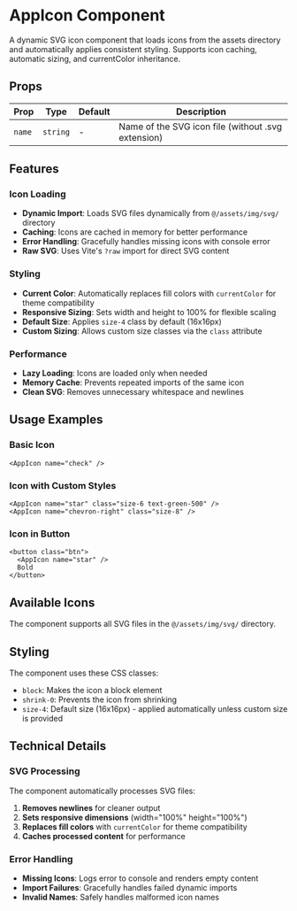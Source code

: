 # AppIcon Component

A dynamic SVG icon component that loads icons from the assets directory and automatically applies consistent styling. Supports icon caching, automatic sizing, and currentColor inheritance.

## Props

| Prop   | Type     | Default | Description                                        |
| ------ | -------- | ------- | -------------------------------------------------- |
| `name` | `string` | -       | Name of the SVG icon file (without .svg extension) |

## Features

### Icon Loading

- **Dynamic Import**: Loads SVG files dynamically from `@/assets/img/svg/` directory
- **Caching**: Icons are cached in memory for better performance
- **Error Handling**: Gracefully handles missing icons with console error
- **Raw SVG**: Uses Vite's `?raw` import for direct SVG content

### Styling

- **Current Color**: Automatically replaces fill colors with `currentColor` for theme compatibility
- **Responsive Sizing**: Sets width and height to 100% for flexible scaling
- **Default Size**: Applies `size-4` class by default (16x16px)
- **Custom Sizing**: Allows custom size classes via the `class` attribute

### Performance

- **Lazy Loading**: Icons are loaded only when needed
- **Memory Cache**: Prevents repeated imports of the same icon
- **Clean SVG**: Removes unnecessary whitespace and newlines

## Usage Examples

### Basic Icon

```vue
<AppIcon name="check" />
```

### Icon with Custom Styles

```vue
<AppIcon name="star" class="size-6 text-green-500" />
<AppIcon name="chevron-right" class="size-8" />
```

### Icon in Button

```vue
<button class="btn">
  <AppIcon name="star" />
  Bold
</button>
```

## Available Icons

The component supports all SVG files in the `@/assets/img/svg/` directory.

## Styling

The component uses these CSS classes:

- `block`: Makes the icon a block element
- `shrink-0`: Prevents the icon from shrinking
- `size-4`: Default size (16x16px) - applied automatically unless custom size is provided

## Technical Details

### SVG Processing

The component automatically processes SVG files:

1. **Removes newlines** for cleaner output
2. **Sets responsive dimensions** (width="100%" height="100%")
3. **Replaces fill colors** with `currentColor` for theme compatibility
4. **Caches processed content** for performance

### Error Handling

- **Missing Icons**: Logs error to console and renders empty content
- **Import Failures**: Gracefully handles failed dynamic imports
- **Invalid Names**: Safely handles malformed icon names

